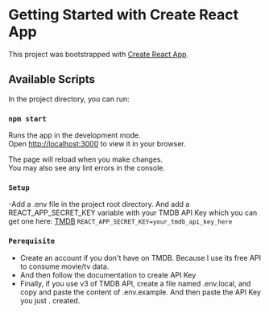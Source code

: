 # Getting Started with Create React App

This project was bootstrapped with [Create React App](https://github.com/facebook/create-react-app).

## Available Scripts

In the project directory, you can run:

### `npm start`

Runs the app in the development mode.\
Open [http://localhost:3000](http://localhost:3000) to view it in your browser.

The page will reload when you make changes.\
You may also see any lint errors in the console.

### `Setup`
-Add a .env file in the project root directory. And add a REACT_APP_SECRET_KEY variable with your TMDB API Key which you can get one here: <a href = "https://www.themoviedb.org/">TMDB</a>
`REACT_APP_SECRET_KEY=your_tmdb_api_key_here`

### `Perequisite`
<ul>
  <li>Create an account if you don't have on TMDB. Because I use its free API to consume movie/tv data.</li>
  <li>And then follow the documentation to create API Key</li>
  <li>Finally, if you use v3 of TMDB API, create a file named .env.local, and copy and paste the content of .env.example. And then paste the API Key you just . created.</li>
</ul>


